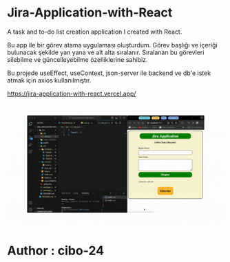 # Jira-Application-with-React

A task and to-do list creation application I created with React.

Bu app ile bir görev atama uygulaması oluşturdum. Görev başlığı ve içeriği bulunacak şekilde yan yana ve alt alta sıralanır.
Sıralanan bu görevleri silebilme ve güncelleyebilme özelliklerine sahibiz.

Bu projede useEffect, useContext, json-server ile backend ve db'e istek atmak için axios kullanılmıştır.

https://jira-application-with-react.vercel.app/

<img src="./gif/jira.gif" alt="gif">

# Author : cibo-24
